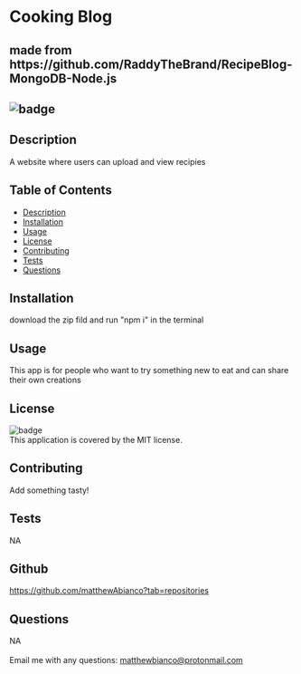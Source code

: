 
<h1>Cooking Blog</h1> <h2>made from https://github.com/RaddyTheBrand/RecipeBlog-MongoDB-Node.js<h2>

![badge](https://img.shields.io/badge/license-MIT-blue)<br />

## <h2>Description</h2>
  A website where users can upload and view recipies 

## Table of Contents
- [Description](#description)
- [Installation](#installation)
- [Usage](#usage)
- [License](#license)
- [Contributing](#contributing)
- [Tests](#tests)
- [Questions](#questions)

## Installation
 download the zip fild and run "npm i" in the terminal

## Usage
 This app is for people who want to try something new to eat and can share their own creations

## License
![badge](https://img.shields.io/badge/license-MIT-darkyellow)
<br/>
This application is covered by the MIT license. 

## Contributing
 Add something tasty!

## Tests
 NA

 ## Github
 https://github.com/matthewAbianco?tab=repositories

## <h2 >Questions</h2>
 NA<br />
 <br />
 Email me with any questions: matthewbianco@protonmail.com<br/><br />
  
